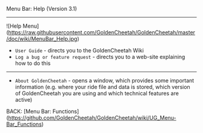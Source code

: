 Menu Bar: Help (Version 3.1)
***

![Help Menu] (https://raw.githubusercontent.com/GoldenCheetah/GoldenCheetah/master/doc/wiki/MenuBar_Help.jpg)

* `User Guide` - directs you to the GoldenCheetah Wiki
* `Log a bug or feature request` - directs you to a web-site explaining how to do this

***

* `About GoldenCheetah` - opens a window, which provides some important information (e.g. where your ride file and data is stored, which version of GoldenCheetah you are using and which technical features are active)

BACK: [Menu Bar: Functions] (https://github.com/GoldenCheetah/GoldenCheetah/wiki/UG_Menu-Bar_Functions)